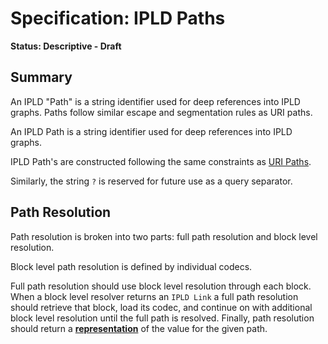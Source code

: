 # Specification: IPLD Paths

**Status: Descriptive - Draft**

## Summary

An IPLD "Path" is a string identifier used for deep references into IPLD graphs.
Paths follow similar escape and segmentation rules as URI paths.

An IPLD Path is a string identifier used for deep references into IPLD graphs.

IPLD Path's are constructed following the same constraints as [URI Paths](https://tools.ietf.org/html/rfc3986#section-3.3).

Similarly, the string `?` is reserved for future use as a query separator.

## Path Resolution

Path resolution is broken into two parts: full path resolution and block level resolution.

Block level path resolution is defined by individual codecs.

Full path resolution should use block level resolution through each block.
When a block level resolver returns an `IPLD Link` a full path resolution
should retrieve that block, load its codec, and continue on with additional
block level resolution until the full path is resolved. Finally, path resolution
should return a [**representation**](./IPLD-Path.md#representation)
of the value for the given path.
